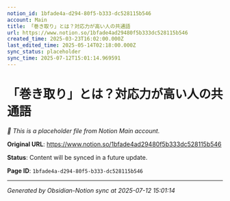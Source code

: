 ```yaml
---
notion_id: 1bfade4a-d294-80f5-b333-dc528115b546
account: Main
title: 「巻き取り」とは？対応力が高い人の共通語
url: https://www.notion.so/1bfade4ad29480f5b333dc528115b546
created_time: 2025-03-23T16:02:00.000Z
last_edited_time: 2025-05-14T02:18:00.000Z
sync_status: placeholder
sync_time: 2025-07-12T15:01:14.969591
---
```


# 「巻き取り」とは？対応力が高い人の共通語

*🔄 This is a placeholder file from Notion Main account.*

**Original URL**: https://www.notion.so/1bfade4ad29480f5b333dc528115b546

**Status**: Content will be synced in a future update.

**Page ID**: `1bfade4a-d294-80f5-b333-dc528115b546`

---

*Generated by Obsidian-Notion sync at 2025-07-12 15:01:14*
